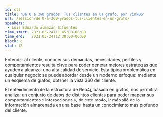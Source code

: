 ```yaml
---
id: ct2
title: "De 0 a 360 grados. Tus clientes en un grafo, por VinkOS"
url: /session/de-0-a-360-grados-tus-clientes-en-un-grafo/
speakers:
 - Luis Eduardo Almazán Sifuentes
time_start: 2021-03-24T11:45:00-06:00
time_end:   2021-03-24T12:30:00-06:00
block: c
slot: t2
---
```


<p dir="ltr">Entender al cliente, conocer sus demandas, necesidades, perfiles y comportamientos resulta clave para poder generar mejores estrategias que ayuden a alcanzar una alta calidad de servicio. Esta típica problemática en cualquier negocio se puede abordar desde un moderno enfoque: mediante un esquema de grafos, obtener la vista 360 del cliente.</p>
<p dir="ltr">El entendimiento de la estructura de Neo4j, basada en grafos, nos permitirá analizar un conjunto de datos de distintos clientes para poder mapear sus comportamientos e interacciones y, de este modo, ir más allá de la información almacenada en una base, hasta un conocimiento más profundo del cliente.</p>